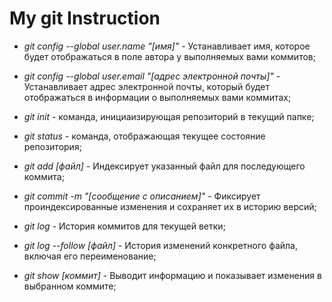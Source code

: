 # My git Instruction

* *git config --global user.name "[имя]"* - Устанавливает имя, которое будет отображаться в поле автора у выполняемых вами коммитов;

* *git config --global user.email "[адрес электронной почты]"* - Устанавливает адрес электронной почты, который будет отображаться в информации о выполняемых вами коммитах;

* *git init* - команда, инициаизирующая репозиторий в текущий папке;

* *git status* - команда, отображающая текущее состояние репозитория;

* *git add [файл]* - Индексирует указанный файл для последующего коммита;

* *git commit -m "[сообщение с описанием]"* - Фиксирует проиндексированные изменения и сохраняет их в историю версий;

* *git log* - История коммитов для текущей ветки;

* *git log --follow [файл]* - История изменений конкретного файла, включая его переименование;

* *git show [коммит]* - Выводит информацию и показывает изменения в выбранном коммите;